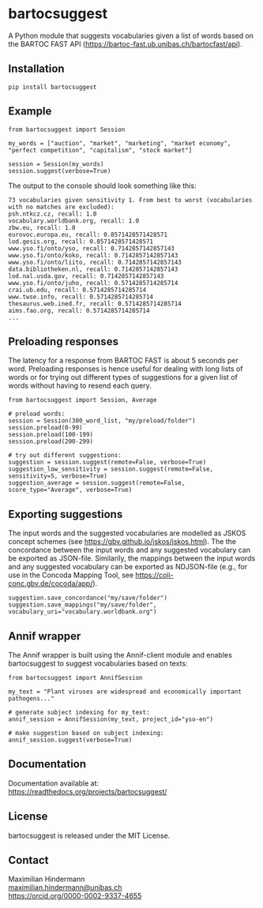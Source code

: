 # bartocsuggest

A Python module that suggests vocabularies given a list of words based on the BARTOC FAST API (https://bartoc-fast.ub.unibas.ch/bartocfast/api).

## Installation

```
pip install bartocsuggest
```

## Example
```
from bartocsuggest import Session

my_words = ["auction", "market", "marketing", "market economy", "perfect competition", "capitalism", "stock market"]

session = Session(my_words)
session.suggest(verbose=True)
```

The output to the console should look something like this:

```
73 vocabularies given sensitivity 1. From best to worst (vocabularies with no matches are excluded):
psh.ntkcz.cz, recall: 1.0
vocabulary.worldbank.org, recall: 1.0
zbw.eu, recall: 1.0
eurovoc.europa.eu, recall: 0.8571428571428571
lod.gesis.org, recall: 0.8571428571428571
www.yso.fi/onto/yso, recall: 0.7142857142857143
www.yso.fi/onto/koko, recall: 0.7142857142857143
www.yso.fi/onto/liito, recall: 0.7142857142857143
data.bibliotheken.nl, recall: 0.7142857142857143
lod.nal.usda.gov, recall: 0.7142857142857143
www.yso.fi/onto/juho, recall: 0.5714285714285714
crai.ub.edu, recall: 0.5714285714285714
www.twse.info, recall: 0.5714285714285714
thesaurus.web.ined.fr, recall: 0.5714285714285714
aims.fao.org, recall: 0.5714285714285714
...
```

## Preloading responses
The latency for a response from BARTOC FAST is about 5 seconds per word. Preloading responses is hence useful for dealing with long lists of words or for trying out different types of suggestions for a given list of words without having to resend each query.

```
from bartocsuggest import Session, Average

# preload words:
session = Session(300_word_list, "my/preload/folder")
session.preload(0-99)
session.preload(100-199)
session.preload(200-299)

# try out different suggestions:
suggestion = session.suggest(remote=False, verbose=True)
suggestion_low_sensitivity = session.suggest(remote=False, sensitivity=5, verbose=True)
suggestion_average = session.suggest(remote=False, score_type="Average", verbose=True)
```

## Exporting suggestions 
The input words and the suggested vocabularies are modelled as JSKOS concept schemes (see https://gbv.github.io/jskos/jskos.html). The the concordance between the input words and any suggested vocabulary can be exported as JSON-file. Similarily, the mappings between the input words and any suggested vocabulary can be exported as NDJSON-file (e.g., for use in the Concoda Mapping Tool, see https://coli-conc.gbv.de/cocoda/app/).
```
suggestion.save_concordance("my/save/folder")
suggestion.save_mappings("my/save/folder", vocabulary_uri="vocabulary.worldbank.org")
```

## Annif wrapper
The Annif wrapper is built using the Annif-client module and enables bartocsuggest to suggest vocabularies based on texts:
```
from bartocsuggest import AnnifSession

my_text = "Plant viruses are widespread and economically important pathogens..."

# generate subject indexing for my_text:
annif_session = AnnifSession(my_text, project_id="yso-en")

# make suggestion based on subject indexing:
annif_session.suggest(verbose=True)
```

## Documentation
Documentation available at: https://readthedocs.org/projects/bartocsuggest/

## License
bartocsuggest is released under the MIT License.

## Contact
Maximilian Hindermann  
maximilian.hindermann@unibas.ch  
https://orcid.org/0000-0002-9337-4655
